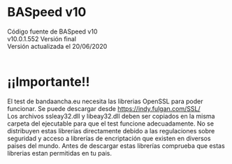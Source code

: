 ﻿# BASpeed v10
Código fuente de BASpeed v10<br>
v10.0.1.552 Versión final<br>
Versión actualizada el 20/06/2020<br><br>
# ¡¡Importante!!
El test de bandaancha.eu necesita las librerias OpenSSL para poder funcionar. Se puede descargar desde https://indy.fulgan.com/SSL/<br>
Los archivos ssleay32.dll y libeay32.dll deben ser copiados en la misma carpeta del ejecutable para que el test funcione adecuadamente.
No se distribuyen estas librerías directamente debido a las regulaciones sobre seguridad y acceso a librerías de encriptación que existen en diversos paises del mundo. Antes de descargar estas librerías comprueba que estas librerias estan permitidas en tu pais.
